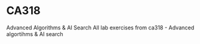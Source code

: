 # CA318
Advanced Algorithms &amp; AI Search
All lab exercises from ca318 - Advanced algortihms & AI search
